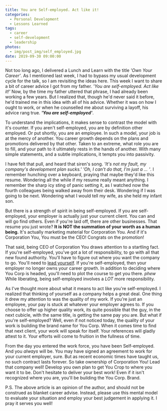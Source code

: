 ```yaml
---
title: You are Self-employed. Act like it!
categories:
  - Personal Development
  - Lessons Learned
tags:
  - career
  - self-development
  - leadership
photos:
  - img/post_img/self_employed.jpg
date: 2019-09-30 09:00:00
---
```


Not too long ago, I delivered a Lunch and Learn with the title _'Own Your Career'_. As I mentioned last week, I had to bypass my usual development cycle for the talk, so I am revisiting the ideas here. This week I want to share a bit of career advice I got from my father. _'You are self-employed. Act like it!'_ Now, by the time my father uttered that phrase, I had already been working a few years. But I realized that, though he'd never said it before, he'd trained me in this idea with all of his advice. Whether it was on how I ought to work, or when he counselled me about surviving a layoff, his advice rang true. **_'You are self-employed'_**.

To understand the implications, it makes sense to contrast the model with it's counter. If you aren't self-employed, you are by definition other employed. Or put shortly, you are an employee. In such a model, your job is at the mercy of another. You career growth depends on the plans and promotions delivered by that other. Taken to an extreme, what role you are to fill, and your path to it ultimately rests in the hands of another. With many simple statements, and a subtle implications, it tempts you into passivity.

I have felt that pull, and heard that siren's song. _'It's not my fault, my company's development plan sucks.'_ _'Oh, I can't do that, I'm just a ... '_. I remember hunching over a keyboard, praying that maybe they'd like this resume. Wondering all the while if my resume really meant anything.  I remember the sharp icy sting of panic setting it, as I watched now the fourth colleagues being walked away from their desk.  Wondering if I was going to be next. Wondering what I would tell my wife, as she held my infant son.

But there is a strength of spirit in being self-employed. If you are self-employed, your employer is actually just your current client. You can and will go find others. Even if you're laid off, there are other businesses. That resume you just wrote? **It is NOT the summation of your worth as a human being.** It's actually marketing material for Corporation You. And if it's Corporation You, You must be the CEO! Congrats on the promotion!

That said, being CEO of Corporation You draws attention to a startling fact. If you're self-employed, you've got a lot of responsibility, to go with all that new found authority. You'll have to figure out where you want the company to go. You'll need to [lead yourself](/2019/01/05/lead-yourself/). If you're self-employed, then your employer no longer owns your career growth. In addition to deciding where You Corp is headed, you'll need to plot the course to get you there. *phew* While liberating, being self-employed involves a _LOT_ more responsibility.

As I've thought more about what it means to act like you're self-employed. I realized that thinking of yourself as a company helps a great deal. One thing it drew my attention to was the quality of my work. If you're just an employee, your pay is stuck at whatever your employer agrees to. If you choose to offer up higher quality work, its quite possible that the guy, in the next cubicle, with the same title, is getting the same pay you are. But what if you're self-employed? Well, even if not noticed today, the quality of your work is building the brand name for You Corp. When it comes time to find that next client, your work will speak for itself. Your references will gladly attest to it. Your efforts will come to fruition in the fullness of time.

From the day you entered the work force, you have been Self-employed. And you _always_ will be. You may have signed an agreement to work for your current employer, sure. But as recent economic times have taught us, no such contract lasts forever. So take ownership of Corporation You! Lead that company well! Develop you own plan to get You Crop to where you want it to be. Don't hesitate to deliver your best work! Even if it isn't recognized where you are, you'll be building the You Corp. Brand.

P.S. The above article is an opinion of the author, and should not be construed as blanket career advise. Instead, please use this mental model to evaluate your situation and employ your best judgement in applying it. I pray it serves you well!